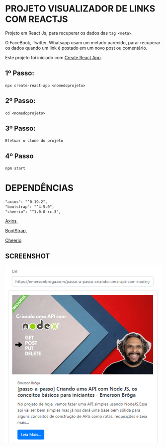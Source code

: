 # PROJETO VISUALIZADOR DE LINKS COM REACTJS

Projeto em React Js, para recuperar os dados das `tag <meta>`.

O FaceBook, Twitter, Whatsapp usam um metado parecido, parar recuperar os dados quando um link é postado em um novo post ou comentário.



Este projeto foi iniciado com [Create React App](https://github.com/facebook/create-react-app).

## 1º Passo:
`npx create-react-app <nomedoprojeto>`

## 2º Passo:
`cd <nomedoprojeto>`
## 3º Passo:
`Efetuar o clone do projeto`

## 4º Passo
`npm start`

# DEPENDÊNCIAS
    "axios": "^0.19.2",
    "bootstrap": "^4.5.0",
    "cheerio": "^1.0.0-rc.3",
[Axios](https://github.com/axios/axios),

[BootStrap](https://www.npmjs.com/package/bootstrap),

[Cheerio](https://github.com/cheeriojs/cheerio)


## SCREENSHOT
<p align="center">
<img src="./src/img/Screenshot_1.png" title="Tela principal">
</p>